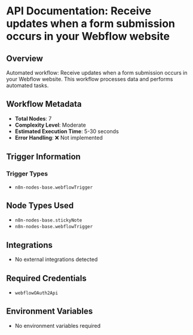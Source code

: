 # API Documentation: Receive updates when a form submission occurs in your Webflow website

## Overview
Automated workflow: Receive updates when a form submission occurs in your Webflow website. This workflow processes data and performs automated tasks.

## Workflow Metadata
- **Total Nodes**: 7
- **Complexity Level**: Moderate
- **Estimated Execution Time**: 5-30 seconds
- **Error Handling**: ❌ Not implemented

## Trigger Information
### Trigger Types
- `n8n-nodes-base.webflowTrigger`

## Node Types Used
- `n8n-nodes-base.stickyNote`
- `n8n-nodes-base.webflowTrigger`

## Integrations
- No external integrations detected

## Required Credentials
- `webflowOAuth2Api`

## Environment Variables
- No environment variables required
